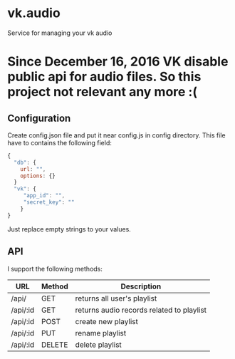 # vk.audio
Service for managing your vk audio

# Since December 16, 2016 VK disable public api for audio files. So this project not relevant any more :(

## Configuration
Create config.json file and put it near config.js in config directory. This file have to contains the following field:
```javascript
{
  "db": {
    url: "",
    options: {}
  }
  "vk": {
	 "app_id": "",
	 "secret_key": ""
	}
}
```
Just replace empty strings to your values.

## API
I support the following methods:

URL|Method|Description
---|------|-----------
/api/|GET|returns all user's playlist
/api/:id|GET| returns audio records related to playlist
/api/:id|POST|create new playlist
/api/:id|PUT|rename playlist
/api/:id|DELETE|delete playlist
